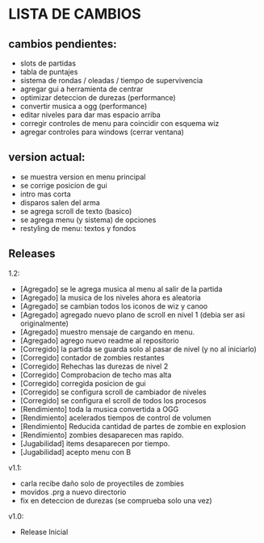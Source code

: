 # LISTA DE CAMBIOS

## cambios pendientes:
- slots de partidas
- tabla de puntajes
- sistema de rondas / oleadas / tiempo de supervivencia
- agregar gui a herramienta de centrar
- optimizar deteccion de durezas (performance)
- convertir musica a ogg (performance)
- editar niveles para dar mas espacio arriba
- corregir controles de menu para coincidir con esquema wiz
- agregar controles para windows (cerrar ventana)

## version actual:
- se muestra version en menu principal
- se corrige posicion de gui
- intro mas corta
- disparos salen del arma
- se agrega scroll de texto (basico)
- se agrega menu (y sistema) de opciones
- restyling de menu: textos y fondos

## Releases

1.2:

- [Agregado]	se le agrega musica al menu al salir de la partida
- [Agregado]	la musica de los niveles ahora es aleatoria
- [Agregado]	se cambian todos los iconos de wiz y canoo
- [Agregado]	agregado nuevo plano de scroll en nivel 1 (debia ser asi originalmente)
- [Agregado]	muestro mensaje de cargando en menu.
- [Agregado]	agrego nuevo readme al repositorio
- [Corregido]	la partida se guarda solo al pasar de nivel (y no al iniciarlo)
- [Corregido] 	contador de zombies restantes
- [Corregido] 	Rehechas las durezas de nivel 2
- [Corregido] 	Comprobacion de techo mas alta
- [Corregido] 	corregida posicion de gui
- [Corregido] 	se configura scroll de cambiador de niveles
- [Corregido] 	se configura el scroll de todos los procesos
- [Rendimiento] toda la musica convertida a OGG
- [Rendimiento] acelerados tiempos de control de volumen
- [Rendimiento] Reducida cantidad de partes de zombie en explosion
- [Rendimiento] zombies desaparecen mas rapido.
- [Jugabilidad] items desaparecen por tiempo.
- [Jugabilidad] acepto menu con B


v1.1:

- carla recibe daño solo de proyectiles de zombies
- movidos .prg a nuevo directorio
- fix en deteccion de durezas (se comprueba solo una vez)


v1.0:

- Release Inicial
